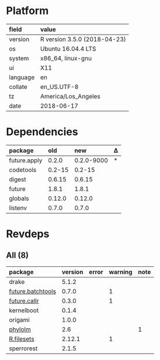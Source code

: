 # Platform

|field    |value                        |
|:--------|:----------------------------|
|version  |R version 3.5.0 (2018-04-23) |
|os       |Ubuntu 16.04.4 LTS           |
|system   |x86_64, linux-gnu            |
|ui       |X11                          |
|language |en                           |
|collate  |en_US.UTF-8                  |
|tz       |America/Los_Angeles          |
|date     |2018-06-17                   |

# Dependencies

|package      |old    |new        |Δ  |
|:------------|:------|:----------|:--|
|future.apply |0.2.0  |0.2.0-9000 |*  |
|codetools    |0.2-15 |0.2-15     |   |
|digest       |0.6.15 |0.6.15     |   |
|future       |1.8.1  |1.8.1      |   |
|globals      |0.12.0 |0.12.0     |   |
|listenv      |0.7.0  |0.7.0      |   |

# Revdeps

## All (8)

|package                                           |version |error |warning |note |
|:-------------------------------------------------|:-------|:-----|:-------|:----|
|drake                                             |5.1.2   |      |        |     |
|[future.batchtools](problems.md#futurebatchtools) |0.7.0   |      |1       |     |
|[future.callr](problems.md#futurecallr)           |0.3.0   |      |1       |     |
|kernelboot                                        |0.1.4   |      |        |     |
|origami                                           |1.0.0   |      |        |     |
|[phylolm](problems.md#phylolm)                    |2.6     |      |        |1    |
|[R.filesets](problems.md#rfilesets)               |2.12.1  |      |1       |     |
|sperrorest                                        |2.1.5   |      |        |     |

